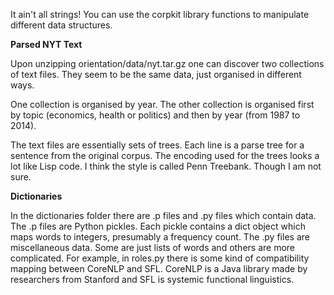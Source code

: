 It ain't all strings! You can use the corpkit library functions to manipulate different data structures.

**Parsed NYT Text**

Upon unzipping orientation/data/nyt.tar.gz one can discover two collections of text files. They seem to be the same data, just organised in different ways.

One collection is organised by year. The other collection is organised first by topic (economics, health or politics) and then by year (from 1987 to 2014).

The text files are essentially sets of trees. Each line is a parse tree for a sentence from the original corpus. The encoding used for the trees looks a lot like Lisp code. I think the style is called Penn Treebank. Though I am not sure.

**Dictionaries**

In the dictionaries folder there are .p files and .py files which contain data. The .p files are Python pickles. Each pickle contains a dict object which maps words to integers, presumably a frequency count. The .py files are miscellaneous data. Some are just lists of words and others are more complicated. For example, in roles.py there is some kind of compatibility mapping between CoreNLP and SFL. CoreNLP is a Java library made by researchers from Stanford and SFL is systemic functional linguistics.
